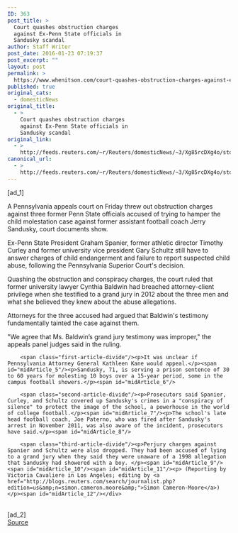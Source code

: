 ```yaml
---
ID: 363
post_title: >
  Court quashes obstruction charges
  against Ex-Penn State officials in
  Sandusky scandal
author: Staff Writer
post_date: 2016-01-23 07:19:37
post_excerpt: ""
layout: post
permalink: >
  https://www.whenitson.com/court-quashes-obstruction-charges-against-ex-penn-state-officials-in-sandusky-scandal/
published: true
original_cats:
  - domesticNews
original_title:
  - >
    Court quashes obstruction charges
    against Ex-Penn State officials in
    Sandusky scandal
original_link:
  - >
    http://feeds.reuters.com/~r/Reuters/domesticNews/~3/Xg85rcDXg4o/story01.htm
canonical_url:
  - >
    http://feeds.reuters.com/~r/Reuters/domesticNews/~3/Xg85rcDXg4o/story01.htm
---
```

 [ad_1]
<br><div id="articleText">
<span id="midArticle_start"/>

<span class="focusParagraph" readability="5"><p><span class="articleLocatio&lt;/span&gt;n">A Pennsylvania appeals court on Friday threw out obstruction charges against three former Penn State officials accused of trying to hamper the child molestation case against former assistant football coach Jerry Sandusky, court documents show.</span></p></span><span id="midArticle_0"/><p>Ex-Penn State President Graham Spanier, former athletic director Timothy Curley and former university vice president Gary Schultz still have to answer charges of child endangerment and failure to report suspected child abuse, following the Pennsylvania Superior Court's decision.</p><span id="midArticle_1"/><p>Quashing the obstruction and conspiracy charges, the court ruled that former university lawyer Cynthia Baldwin had breached attorney-client privilege when she testified to a grand jury in 2012 about the three men and what she believed they knew about the abuse allegations.</p><span id="midArticle_2"/><p>Attorneys for the three accused had argued that Baldwin's testimony fundamentally tainted the case against them. </p><span id="midArticle_3"/><p>"We agree that Ms. Baldwin’s grand jury testimony was improper," the appeals panel judges said in the ruling.</p><span id="midArticle_4"/>
        
        <span class="first-article-divide"/><p>It was unclear if Pennsylvania Attorney General Kathleen Kane would appeal.</p><span id="midArticle_5"/><p>Sandusky, 71, is serving a prison sentence of 30 to 60 years for molesting 10 boys over a 15-year period, some in the campus football showers.</p><span id="midArticle_6"/>
        
        <span class="second-article-divide"/><p>Prosecutors said Spanier, Curley, and Schultz covered up Sandusky's crimes in a "conspiracy of silence" to protect the image of the school, a powerhouse in the world of college football.</p><span id="midArticle_7"/><p>The school's late head football coach, Joe Paterno, who was fired after Sandusky's arrest in November 2011, was also aware of the incident, prosecutors have said.</p><span id="midArticle_8"/>
        
        <span class="third-article-divide"/><p>Perjury charges against Spanier and Schultz were also dropped. They had been accused of lying to a grand jury when they said they were unaware of a 1998 allegation that Sandusky had showered with a boy. </p><span id="midArticle_9"/><span id="midArticle_10"/><span id="midArticle_11"/><p> (Reporting by Victoria Cavaliere in Los Angeles; editing by <a href="http://blogs.reuters.com/search/journalist.php?edition=us&amp;n=simon.cameron.moore&amp;">Simon Cameron-Moore</a>)</p><span id="midArticle_12"/></div>
<br>[ad_2]
<br><a href="http://feeds.reuters.com/~r/Reuters/domesticNews/~3/Xg85rcDXg4o/story01.htm">Source </a>